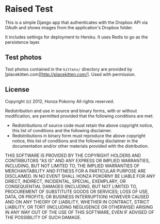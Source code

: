 Raised Test
===========

This is a simple Django app that authenticates with the Dropbox API via OAuth
and shows images from the application's Dropbox folder.

It includes settings for deployment to Heroku.  It uses Redis to go as the
persistence layer.

Test photos
-----------

Test photos contained in the `kittens/` directory are provided by
[placekitten.com][http://placekitten.com/].  Used with permission.


License
-------

Copyright (c) 2012, Honza Pokorny
All rights reserved.

Redistribution and use in source and binary forms, with or without
modification, are permitted provided that the following conditions are met:

* Redistributions of source code must retain the above copyright notice, this
  list of conditions and the following disclaimer.
* Redistributions in binary form must reproduce the above copyright notice,
  this list of conditions and the following disclaimer in the documentation
  and/or other materials provided with the distribution.

THIS SOFTWARE IS PROVIDED BY THE COPYRIGHT HOLDERS AND CONTRIBUTORS "AS IS" AND
ANY EXPRESS OR IMPLIED WARRANTIES, INCLUDING, BUT NOT LIMITED TO, THE IMPLIED
WARRANTIES OF MERCHANTABILITY AND FITNESS FOR A PARTICULAR PURPOSE ARE
DISCLAIMED. IN NO EVENT SHALL HONZA POKORNY BE LIABLE FOR ANY DIRECT, INDIRECT,
INCIDENTAL, SPECIAL, EXEMPLARY, OR CONSEQUENTIAL DAMAGES (INCLUDING, BUT NOT
LIMITED TO, PROCUREMENT OF SUBSTITUTE GOODS OR SERVICES; LOSS OF USE, DATA, OR
PROFITS; OR BUSINESS INTERRUPTION) HOWEVER CAUSED AND ON ANY THEORY OF
LIABILITY, WHETHER IN CONTRACT, STRICT LIABILITY, OR TORT (INCLUDING NEGLIGENCE
OR OTHERWISE) ARISING IN ANY WAY OUT OF THE USE OF THIS SOFTWARE, EVEN IF
ADVISED OF THE POSSIBILITY OF SUCH DAMAGE.
